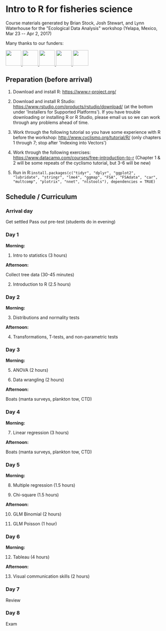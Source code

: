 # Intro to R for fisheries science

Course materials generated by Brian Stock, Josh Stewart, and Lynn Waterhouse for the "Ecological Data Analysis" workshop (Yelapa, Mexico, Mar 23 -- Apr 2, 2017)

Many thanks to our funders:

<a href="http://saveourseas.com/">
<img src="https://raw.githubusercontent.com/brianstock/StatsClass_public/master/logos/saveourseas.png" alt="" height="50">
</a>
<a href="https://wdafs.org/">
<img src="https://raw.githubusercontent.com/brianstock/StatsClass_public/master/logos/WDAFS.png" alt="" height="50">
</a>
<a href="https://scripps.ucsd.edu/centers/cmbc/">
<img src="https://raw.githubusercontent.com/brianstock/StatsClass_public/master/logos/cmbc.jpeg" alt="" height="50">
</a>
<a href="http://gulfprogram.ucsd.edu/">
<img src="https://raw.githubusercontent.com/brianstock/StatsClass_public/master/logos/gcmp-logo.png" alt="" height="50">
</a>
<a href="http://www.mantatrust.org/">
<img src="https://raw.githubusercontent.com/brianstock/StatsClass_public/master/logos/mantatrust.png" alt="" height="50">
</a>

## Preparation (before arrival)

1. Download and install R: https://www.r-project.org/

2. Download and install R Studio:
https://www.rstudio.com/products/rstudio/download/ (at the bottom under 'Installers for Supported Platforms'). If you have trouble downloading or installing R or R Studio, please email us so we can work through any problems ahead of time.

3. Work through the following tutorial so you have some experience with R before the workshop:
http://www.cyclismo.org/tutorial/R/ (only chapters 1 through 7; stop after 'Indexing into Vectors')

4. Work through the following exercises: 
https://www.datacamp.com/courses/free-introduction-to-r (Chapter 1 & 2 will be some repeats of the cyclismo tutorial, but 3-6 will be new)

5. Run in R:`install.packages(c("tidyr", "dplyr", "ggplot2", "lubridate", "stringr", "lme4", "ggmap", "FSA", "FSAdata", "car", "multcomp", "plotrix", "nnet", "nlstools"), dependencies = TRUE)`

## Schedule / Curriculum

### Arrival day

Get settled
Pass out pre-test (students do in evening)

### Day 1

**Morning:**
  1) Intro to statistics (3 hours)

**Afternoon:**

  Collect tree data (30-45 minutes)

  2) Introduction to R (2.5 hours)

### Day 2

**Morning:**

  3) Distributions and normality tests

**Afternoon:**

  4) Transformations, T-tests, and non-parametric tests

### Day 3

**Morning:**

  5) ANOVA (2 hours)

  6) Data wrangling (2 hours)

**Afternoon:**

  Boats (manta surveys, plankton tow, CTD)

### Day 4

**Morning:**

  7) Linear regression (3 hours)

**Afternoon:**

  Boats (manta surveys, plankton tow, CTD)

### Day 5

**Morning:**

  8) Multiple regression (1.5 hours)

  9) Chi-square (1.5 hours)

**Afternoon:**

  10) GLM Binomial (2 hours)

  11) GLM Poisson (1 hour)

### Day 6

**Morning:**

  12) Tableau (4 hours)

**Afternoon:**

  13) Visual communication skills (2 hours)

### Day 7

Review

### Day 8

Exam

